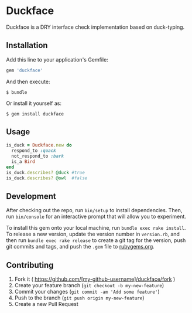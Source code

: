 # Duckface

Duckface is a DRY interface check implementation based on duck-typing.

## Installation

Add this line to your application's Gemfile:

```ruby
gem 'duckface'
```

And then execute:

    $ bundle

Or install it yourself as:

    $ gem install duckface

## Usage

```ruby
is_duck = Duckface.new do
  respond_to :quack
  not_respond_to :bark
  is_a Bird
end
is_duck.describes? @duck #true
is_duck.describes? @owl  #false
```

## Development

After checking out the repo, run `bin/setup` to install dependencies. Then, run `bin/console` for an interactive prompt that will allow you to experiment.

To install this gem onto your local machine, run `bundle exec rake install`. To release a new version, update the version number in `version.rb`, and then run `bundle exec rake release` to create a git tag for the version, push git commits and tags, and push the `.gem` file to [rubygems.org](https://rubygems.org).

## Contributing

1. Fork it ( https://github.com/[my-github-username]/duckface/fork )
2. Create your feature branch (`git checkout -b my-new-feature`)
3. Commit your changes (`git commit -am 'Add some feature'`)
4. Push to the branch (`git push origin my-new-feature`)
5. Create a new Pull Request
